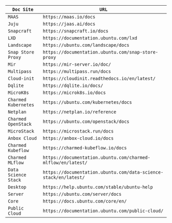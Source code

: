 | `Doc Site`           | `URL`                                                            |
| -------------------- | ---------------------------------------------------------------- |
| `MAAS`               | `https://maas.io/docs`                                           |
| `Juju`               | `https://jaas.ai/docs`                                           |
| `Snapcraft`          | `https://snapcraft.io/docs`                                      |
| `LXD`                | `https://documentation.ubuntu.com/lxd`                           |
| `Landscape`          | `https://ubuntu.com/landscape/docs`                              |
| `Snap Store Proxy`   | `https://documentation.ubuntu.com/snap-store-proxy`              |
| `Mir`                | `https://mir-server.io/doc/`                                     |
| `Multipass`          | `https://multipass.run/docs`                                     |
| `Cloud-init`         | `https://cloudinit.readthedocs.io/en/latest/`                    |
| `Dqlite`             | `https://dqlite.io/docs/`                                        |
| `MicroK8s`           | `https://microk8s.io/docs`                                       |
| `Charmed Kubernetes` | `https://ubuntu.com/kubernetes/docs`                             |
| `Netplan`            | `https://netplan.io/reference`                                   |
| `Charmed OpenStack`  | `https://ubuntu.com/openstack/docs`                              |
| `MicroStack`         | `https://microstack.run/docs`                                    |
| `Anbox Cloud`        | `https://anbox-cloud.io/docs`                                    |
| `Charmed Kubeflow`   | `https://charmed-kubeflow.io/docs`                               |
| `Charmed MLflow`     | `https://documentation.ubuntu.com/charmed-mlflow/en/latest/`     |
| `Data Science Stack` | `https://documentation.ubuntu.com/data-science-stack/en/latest/` |
| `Desktop`            | `https://help.ubuntu.com/stable/ubuntu-help`                     |
| `Server`             | `https://ubuntu.com/server/docs`                                 |
| `Core`               | `https://docs.ubuntu.com/core/en/`                               |
| `Public Cloud`       | `https://documentation.ubuntu.com/public-cloud/`                 |
